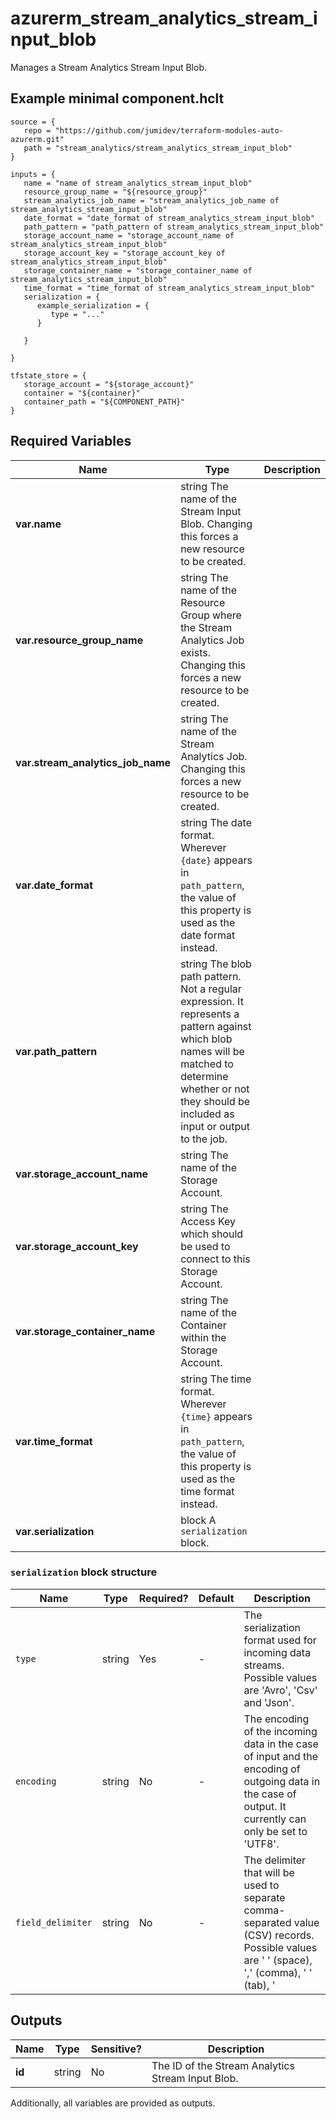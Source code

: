 # azurerm_stream_analytics_stream_input_blob

Manages a Stream Analytics Stream Input Blob.

## Example minimal component.hclt

```hcl
source = {
   repo = "https://github.com/jumidev/terraform-modules-auto-azurerm.git" 
   path = "stream_analytics/stream_analytics_stream_input_blob" 
}

inputs = {
   name = "name of stream_analytics_stream_input_blob" 
   resource_group_name = "${resource_group}" 
   stream_analytics_job_name = "stream_analytics_job_name of stream_analytics_stream_input_blob" 
   date_format = "date_format of stream_analytics_stream_input_blob" 
   path_pattern = "path_pattern of stream_analytics_stream_input_blob" 
   storage_account_name = "storage_account_name of stream_analytics_stream_input_blob" 
   storage_account_key = "storage_account_key of stream_analytics_stream_input_blob" 
   storage_container_name = "storage_container_name of stream_analytics_stream_input_blob" 
   time_format = "time_format of stream_analytics_stream_input_blob" 
   serialization = {
      example_serialization = {
         type = "..."   
      }
  
   }
 
}

tfstate_store = {
   storage_account = "${storage_account}" 
   container = "${container}" 
   container_path = "${COMPONENT_PATH}" 
}

```

## Required Variables

| Name | Type |  Description |
| ---- | --------- |  ----------- |
| **var.name** | string  The name of the Stream Input Blob. Changing this forces a new resource to be created. | 
| **var.resource_group_name** | string  The name of the Resource Group where the Stream Analytics Job exists. Changing this forces a new resource to be created. | 
| **var.stream_analytics_job_name** | string  The name of the Stream Analytics Job. Changing this forces a new resource to be created. | 
| **var.date_format** | string  The date format. Wherever `{date}` appears in `path_pattern`, the value of this property is used as the date format instead. | 
| **var.path_pattern** | string  The blob path pattern. Not a regular expression. It represents a pattern against which blob names will be matched to determine whether or not they should be included as input or output to the job. | 
| **var.storage_account_name** | string  The name of the Storage Account. | 
| **var.storage_account_key** | string  The Access Key which should be used to connect to this Storage Account. | 
| **var.storage_container_name** | string  The name of the Container within the Storage Account. | 
| **var.time_format** | string  The time format. Wherever `{time}` appears in `path_pattern`, the value of this property is used as the time format instead. | 
| **var.serialization** | block  A `serialization` block. | 

### `serialization` block structure

| Name | Type | Required? | Default | Description |
| ---- | ---- | --------- | ------- | ----------- |
| `type` | string | Yes | - | The serialization format used for incoming data streams. Possible values are 'Avro', 'Csv' and 'Json'. |
| `encoding` | string | No | - | The encoding of the incoming data in the case of input and the encoding of outgoing data in the case of output. It currently can only be set to 'UTF8'. |
| `field_delimiter` | string | No | - | The delimiter that will be used to separate comma-separated value (CSV) records. Possible values are ' ' (space), ',' (comma), '	' (tab), '|' (pipe) and ';'. |



## Outputs

| Name | Type | Sensitive? | Description |
| ---- | ---- | --------- | --------- |
| **id** | string | No  | The ID of the Stream Analytics Stream Input Blob. | 

Additionally, all variables are provided as outputs.

